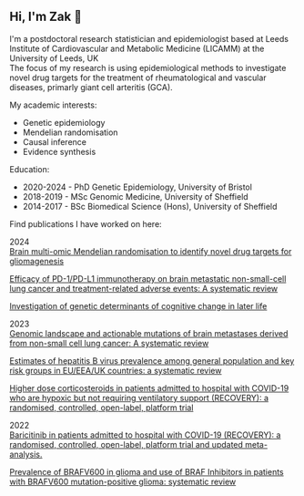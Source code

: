 
## Hi, I'm Zak 👋
<p>I'm a postdoctoral research statistician and epidemiologist based at Leeds Institute of Cardiovascular and Metabolic Medicine (LICAMM) at the University of Leeds, UK <br>
The focus of my research is using epidemiological methods to investigate novel drug targets for the treatment of rheumatological and vascular diseases, primarly giant cell arteritis (GCA).

<p>My academic interests:<br>
<ul>
<li>Genetic epidemiology</li>
<li>Mendelian randomisation</li>
<li>Causal inference</li>
<li>Evidence synthesis</li>
</ul>
<p>Education:
<ul>
<li>2020-2024 - PhD Genetic Epidemiology, University of Bristol</li>
<li>2018-2019 - MSc Genomic Medicine, University of Sheffield</li>
<li>2014-2017 - BSc Biomedical Science (Hons), University of Sheffield</li>
</ul>
<p>Find publications I have worked on here:<br>

2024<br>
[Brain multi-omic Mendelian randomisation to identify novel drug targets for gliomagenesis](https://pubmed.ncbi.nlm.nih.gov/39565278/)<br>

[Efficacy of PD-1/PD-L1 immunotherapy on brain metastatic non-small-cell lung cancer and treatment-related adverse events: A systematic review](https://pubmed.ncbi.nlm.nih.gov/38331301/)<br>

[Investigation of genetic determinants of cognitive change in later life](https://pubmed.ncbi.nlm.nih.gov/38238328/)<br>

2023<br>
[Genomic landscape and actionable mutations of brain metastases derived from non-small cell lung cancer: A systematic review](https://pubmed.ncbi.nlm.nih.gov/38130901/)<br>

[Estimates of hepatitis B virus prevalence among general population and key risk groups in EU/EEA/UK countries: a systematic review](https://pubmed.ncbi.nlm.nih.gov/37498533/)<br>

[Higher dose corticosteroids in patients admitted to hospital with COVID-19 who are hypoxic but not requiring ventilatory support (RECOVERY): a randomised, controlled, open-label, platform trial](https://pubmed.ncbi.nlm.nih.gov/37060915/)<br>

2022<br>
[Baricitinib in patients admitted to hospital with COVID-19 (RECOVERY): a randomised, controlled, open-label, platform trial and updated meta-analysis.](https://pubmed.ncbi.nlm.nih.gov/35908569/)<br>

[Prevalence of BRAFV600 in glioma and use of BRAF Inhibitors in patients with BRAFV600 mutation-positive glioma: systematic review](https://pubmed.ncbi.nlm.nih.gov/34718782/)<br>
